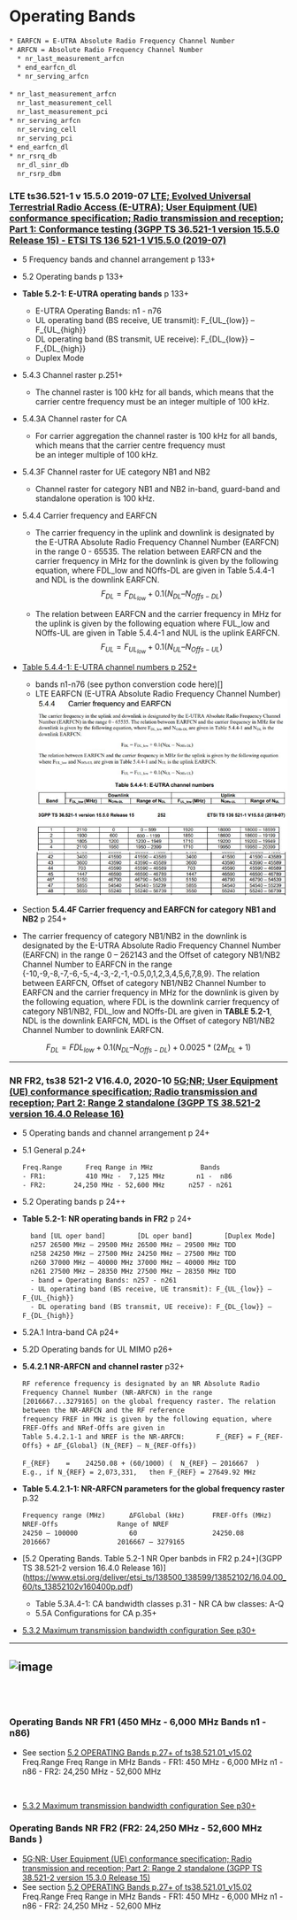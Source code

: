 # Operating Bands
    * EARFCN = E-UTRA Absolute Radio Frequency Channel Number
    * ARFCN = Absolute Radio Frequency Channel Number
      * nr_last_measurement_arfcn
      * end_earfcn_dl
      * nr_serving_arfcn
      
    * nr_last_measurement_arfcn
      nr_last_measurement_cell
      nr_last_measurement_pci
    * nr_serving_arfcn
      nr_serving_cell
      nr_serving_pci
    * end_earfcn_dl
    * nr_rsrq_db
      nr_dl_sinr_db
      nr_rsrp_dbm
 
### LTE ts36.521-1 v 15.5.0 2019-07 [LTE; Evolved Universal Terrestrial Radio Access (E-UTRA); User Equipment (UE) conformance specification; Radio transmission and reception; Part 1: Conformance testing (3GPP TS 36.521-1 version 15.5.0 Release 15) - ETSI TS 136 521-1 V15.5.0 (2019-07)](https://www.etsi.org/deliver/etsi_ts/136500_136599/13652101/15.05.00_60/ts_13652101v150500p.pdf)

* 5 Frequency bands and channel arrangement p 133+
* 5.2 Operating bands p 133+
* **Table 5.2-1: E-UTRA operating bands** p 133+
  - E-UTRA Operating Bands: n1 - n76 
  - UL operating band (BS receive, UE transmit): F_{UL_{low}} – F_{UL_{high}}
  - DL operating band (BS transmit, UE receive): F_{DL_{low}} – F_{DL_{high}}
  - Duplex Mode
    
* 5.4.3 Channel raster  p.251+
  - The channel raster is 100 kHz for all bands, which means that the carrier centre frequency must be an integer multiple of 100 kHz.
      
* 5.4.3A Channel raster for CA
  - For carrier aggregation the channel raster is 100 kHz for all bands, which means that the carrier centre frequency must  
      be an integer multiple of 100 kHz.
      
* 5.4.3F Channel raster for UE category NB1 and NB2
  - Channel raster for category NB1 and NB2 in-band, guard-band and standalone operation is 100 kHz.
      
* 5.4.4 Carrier frequency and EARFCN 
  - The carrier frequency in the uplink and downlink is designated by the E-UTRA Absolute Radio Frequency Channel
      Number (EARFCN) in the range 0 - 65535. The relation between EARFCN and the carrier frequency in MHz for the
      downlink is given by the following equation, where FDL_low and NOffs-DL are given in Table 5.4.4-1 and NDL is the
      downlink EARFCN.
$$F_{DL} = F_{DL_{low}} + 0.1(N_{DL} – N_{Offs-DL})$$

   - The relation between EARFCN and the carrier frequency in MHz for the uplink is given by the following equation
      where FUL_low and NOffs-UL are given in Table 5.4.4-1 and NUL is the uplink EARFCN.
$$F_{UL} = F_{UL_{low}} + 0.1(N_{UL} – N_{Offs-UL})$$

* [Table 5.4.4-1: E-UTRA channel numbers p 252+](https://www.etsi.org/deliver/etsi_ts/136500_136599/13652101/15.05.00_60/ts_13652101v150500p.pdf) 
  * bands n1-n76 (see python converstion code here)[]
  * LTE EARFCN (E-UTRA Absolute Radio Frequency Channel Number)
![EARFCN_001.JPG](EARFCN_001.JPG)
![EARFCN_002.JPG](EARFCN_002.JPG)
![EARFCN_003.JPG](EARFCN_003.JPG)

* Section **5.4.4F Carrier frequency and EARFCN for category NB1 and NB2** p 254+
* 
    The carrier frequency of category NB1/NB2 in the downlink is designated by the E-UTRA Absolute Radio Frequency
    Channel Number (EARFCN) in the range 0 – 262143 and the Offset of category NB1/NB2 Channel Number to
    EARFCN in the range {-10,-9,-8,-7,-6,-5,-4,-3,-2,-1,-0.5,0,1,2,3,4,5,6,7,8,9}. The relation between EARFCN, Offset of
    category NB1/NB2 Channel Number to EARFCN and the carrier frequency in MHz for the downlink is given by the
    following equation, where FDL is the downlink carrier frequency of category NB1/NB2, FDL_low and NOffs-DL are given in
    **TABLE 5.2-1**, NDL is the downlink EARFCN, MDL is the Offset of category NB1/NB2 Channel Number to downlink
    EARFCN.

$$F_{DL} = F{DL_{low}} + 0.1(N_{DL} – N_{Offs-DL}) + 0.0025*(2M_{DL}+1)$$




---

### NR FR2, ts38 521-2 V16.4.0, 2020-10  [5G;NR; User Equipment (UE) conformance specification; Radio transmission and reception; Part 2: Range 2 standalone (3GPP TS 38.521-2 version 16.4.0 Release 16)](https://www.etsi.org/deliver/etsi_ts/138500_138599/13852102/16.04.00_60/ts_13852102v160400p.pdf)

* 5 Operating bands and channel arrangement p 24+
* 5.1 General p.24+

      Freq.Range      Freq Range in MHz            Bands
      - FR1:          410 MHz -  7,125 MHz        n1 -  n86
      - FR2:       24,250 MHz - 52,600 MHz      n257 - n261
      
* 5.2 Operating bands p 24++
* **Table 5.2-1: NR operating bands in FR2** p 24+

        band [UL oper band]        [DL oper band]        [Duplex Mode]
        n257 26500 MHz – 29500 MHz 26500 MHz – 29500 MHz TDD
        n258 24250 MHz – 27500 MHz 24250 MHz – 27500 MHz TDD
        n260 37000 MHz – 40000 MHz 37000 MHz – 40000 MHz TDD
        n261 27500 MHz – 28350 MHz 27500 MHz – 28350 MHz TDD
        - band = Operating Bands: n257 - n261 
        - UL operating band (BS receive, UE transmit): F_{UL_{low}} – F_{UL_{high}}
        - DL operating band (BS transmit, UE receive): F_{DL_{low}} – F_{DL_{high}}
  
    
* 5.2A.1 Intra-band CA p24+

* 5.2D Operating bands for UL MIMO p26+

* **5.4.2.1 NR-ARFCN and channel raster** p32+

      RF reference frequency is designated by an NR Absolute Radio Frequency Channel Number (NR-ARFCN) in the range
      [2016667...3279165] on the global frequency raster. The relation between the NR-ARFCN and the RF reference
      frequency FREF in MHz is given by the following equation, where FREF-Offs and NRef-Offs are given in 
      Table 5.4.2.1-1 and NREF is the NR-ARFCN:        F_{REF} = F_{REF-Offs} + ΔF_{Global} (N_{REF} – N_{REF-Offs})

      F_{REF}    =    24250.08 + (60/1000) (  N_{REF} – 2016667  )
      E.g., if N_{REF} = 2,073,331,   then F_{REF} = 27649.92 MHz

* **Table 5.4.2.1-1: NR-ARFCN parameters for the global frequency raster** p.32

      Frequency range (MHz)      ΔFGlobal (kHz)       FREF-Offs (MHz)           NREF-Offs               Range of NREF
      24250 – 100000             60                   24250.08                  2016667                 2016667 – 3279165 


* [5.2 Operating Bands. Table 5.2-1 NR Oper banbds in FR2  p.24+](3GPP TS 38.521-2 version 16.4.0 Release 16)](https://www.etsi.org/deliver/etsi_ts/138500_138599/13852102/16.04.00_60/ts_13852102v160400p.pdf)
  * Table 5.3A.4-1: CA bandwidth classes p.31      - NR CA bw classes: A-Q
  * 5.5A Configurations for CA p.35+
![]()
![]()
![]()

* [5.3.2 Maximum transmission bandwidth configuration See p30+](https://www.etsi.org/deliver/etsi_ts/138500_138599/13852101/15.02.00_60/ts_13852101v150200p.pdf)


---


![image](https://user-images.githubusercontent.com/8783973/110927120-dc01dd80-82ea-11eb-89cc-ba4deb33d6e4.png)
---
![]()
![]()
![]()
---


### Operating Bands NR FR1 (450 MHz -  6,000 MHz      Bands n1 - n86)
* See section  [5.2 OPERATING Bands p.27+ of ts38.521.01_v15.02](https://www.etsi.org/deliver/etsi_ts/138500_138599/13852101/15.02.00_60/ts_13852101v150200p.pdf)
      Freq.Range      Freq Range in MHz          Bands
      - FR1:          450 MHz -  6,000 MHz      n1 - n86
      - FR2:       24,250 MHz - 52,600 MHz
      
![]()
![]()
![]()

* [5.3.2 Maximum transmission bandwidth configuration See p30+](https://www.etsi.org/deliver/etsi_ts/138500_138599/13852101/15.02.00_60/ts_13852101v150200p.pdf)


### Operating Bands NR FR2 (FR2: 24,250 MHz - 52,600 MHz  Bands )
* [5G;NR; User Equipment (UE) conformance specification; Radio transmission and reception; Part 2: Range 2 standalone (3GPP TS 38.521-2 version 15.3.0 Release 15) ](https://www.etsi.org/deliver/etsi_ts/138500_138599/13852102/15.03.00_60/ts_13852102v150300p.pdf)
* See section  [5.2 OPERATING Bands p.27+ of ts38.521.01_v15.02](https://www.etsi.org/deliver/etsi_ts/138500_138599/13852102/15.03.00_60/ts_13852102v150300p.pdf)
      Freq.Range      Freq Range in MHz          Bands
      - FR1:          450 MHz -  6,000 MHz      n1 - n86
      - FR2:       24,250 MHz - 52,600 MHz




